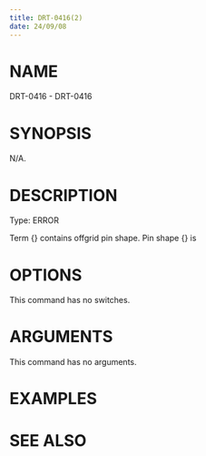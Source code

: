 ```yaml
---
title: DRT-0416(2)
date: 24/09/08
---
```


# NAME

DRT-0416 - DRT-0416

# SYNOPSIS

N/A.

# DESCRIPTION

Type: ERROR

Term {} contains offgrid pin shape. Pin shape {} is

# OPTIONS

This command has no switches.

# ARGUMENTS

This command has no arguments.

# EXAMPLES

# SEE ALSO
